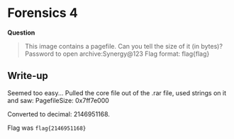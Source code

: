 # Forensics 4

**Question**
> This image contains a pagefile. Can you tell the size of it (in bytes)? 
> Password to open archive:Synergy@123
> Flag format: flag{flag} 

## Write-up
Seemed too easy... Pulled the core file out of the .rar file, used strings on it and saw:
PagefileSize: 0x7ff7e000

Converted to decimal: 2146951168.

Flag was `flag{2146951168}`
